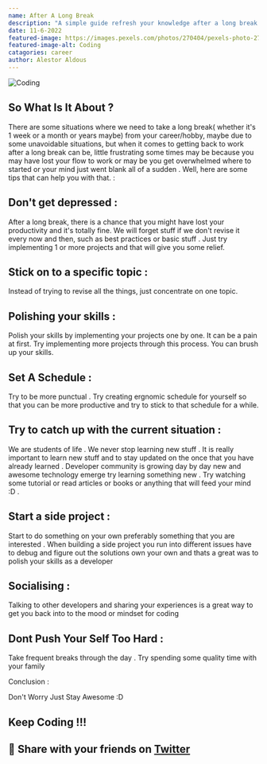 ```yaml
---
name: After A Long Break
description: "A simple guide refresh your knowledge after a long break  from personal experience"
date: 11-6-2022
featured-image: https://images.pexels.com/photos/270404/pexels-photo-270404.jpeg
featured-image-alt: Coding
catagories: career
author: Alestor Aldous
--- 
```


![Coding](https://images.pexels.com/photos/270404/pexels-photo-270404.jpeg)

## So What Is It About ?

There are some situations where we need to take a long break( whether it's 1 week or a month or years maybe) from your career/hobby, maybe due to some unavoidable situations, but when it comes to getting back to work after a long break can be, little frustrating some times may be because you may have lost your flow to work or may be you get overwhelmed where to started or your mind just went blank all of a sudden . Well, here are some tips that can help you with that. :

## Don't get depressed :

After a long break, there is a chance that you might have lost your productivity and it's totally fine. We will forget stuff if we don't revise it every now and then, such as best practices or basic stuff . Just try implementing 1 or more projects and that will give you some relief.  

## Stick on to a specific topic :
Instead of trying to revise all the things, just concentrate on one topic. 

## Polishing your skills  :
Polish your skills by implementing your projects one by one. It can be a pain at first. Try implementing more projects through this process. You can brush up your skills.

## Set A Schedule :

Try to be more punctual . Try creating ergnomic schedule for yourself so that you can be more productive and try to stick to that schedule for a while.

## Try to catch up with the current situation :

We are students of life . We never stop learning new stuff  . It is really important to learn new stuff and to stay updated on the once that you have already learned . Developer community is growing day by day new and awesome technology emerge try learning something new . Try watching some tutorial or read articles or books or anything that will feed your mind :D .

## Start a side project :
Start to do something on your own preferably something that you are interested . When building a side project you run into different issues have to debug and figure out the solutions own your own and thats a great was to polish your skills as a developer

## Socialising :
Talking to other developers and sharing your experiences is a great way to get you back into to the mood or mindset for coding 

## Dont Push Your Self Too Hard :
Take frequent breaks through the day . Try spending some quality time with your family 

Conclusion :

Don't Worry Just Stay Awesome :D

## Keep Coding !!!

## 🙏 Share with your friends on [Twitter](https://twitter.com/intent/tweet?text=%22After%20A%20Long%20Break%22%20by%20%40alestor123%20%23DEVCommunity%20https%3A%2F%2Fdev.to%2Falestor_123%2Fafter-a-long-break-11cg-temp-slug-1054500)